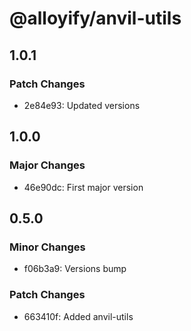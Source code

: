 # @alloyify/anvil-utils

## 1.0.1

### Patch Changes

- 2e84e93: Updated versions

## 1.0.0

### Major Changes

- 46e90dc: First major version

## 0.5.0

### Minor Changes

- f06b3a9: Versions bump

### Patch Changes

- 663410f: Added anvil-utils
